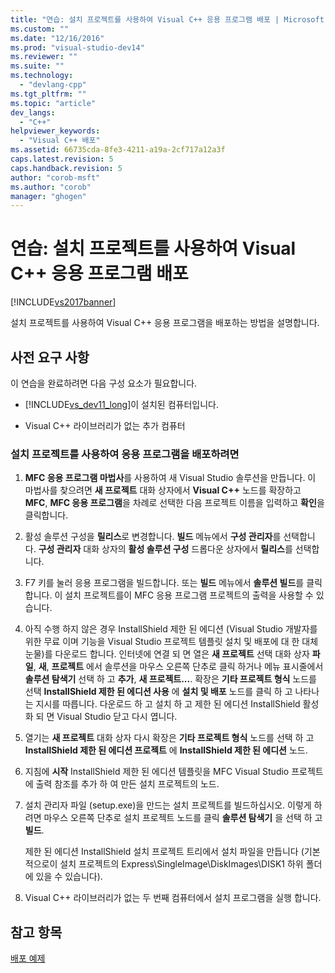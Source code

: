 ```yaml
---
title: "연습: 설치 프로젝트를 사용하여 Visual C++ 응용 프로그램 배포 | Microsoft Docs"
ms.custom: ""
ms.date: "12/16/2016"
ms.prod: "visual-studio-dev14"
ms.reviewer: ""
ms.suite: ""
ms.technology: 
  - "devlang-cpp"
ms.tgt_pltfrm: ""
ms.topic: "article"
dev_langs: 
  - "C++"
helpviewer_keywords: 
  - "Visual C++ 배포"
ms.assetid: 66735cda-8fe3-4211-a19a-2cf717a12a3f
caps.latest.revision: 5
caps.handback.revision: 5
author: "corob-msft"
ms.author: "corob"
manager: "ghogen"
---
```

# 연습: 설치 프로젝트를 사용하여 Visual C++ 응용 프로그램 배포
[!INCLUDE[vs2017banner](../assembler/inline/includes/vs2017banner.md)]

설치 프로젝트를 사용하여 Visual C\+\+ 응용 프로그램을 배포하는 방법을 설명합니다.  
  
## 사전 요구 사항  
 이 연습을 완료하려면 다음 구성 요소가 필요합니다.  
  
-   [!INCLUDE[vs_dev11_long](../build/includes/vs_dev11_long_md.md)]이 설치된 컴퓨터입니다.  
  
-   Visual C\+\+ 라이브러리가 없는 추가 컴퓨터  
  
### 설치 프로젝트를 사용하여 응용 프로그램을 배포하려면  
  
1.  **MFC 응용 프로그램 마법사**를 사용하여 새 Visual Studio 솔루션을 만듭니다.  이 마법사를 찾으려면 **새 프로젝트** 대화 상자에서 **Visual C\+\+** 노드를 확장하고 **MFC**, **MFC 응용 프로그램**을 차례로 선택한 다음 프로젝트 이름을 입력하고 **확인**을 클릭합니다.  
  
2.  활성 솔루션 구성을 **릴리스**로 변경합니다.  **빌드** 메뉴에서 **구성 관리자**를 선택합니다.  **구성 관리자** 대화 상자의 **활성 솔루션 구성** 드롭다운 상자에서 **릴리스**를 선택합니다.  
  
3.  F7 키를 눌러 응용 프로그램을 빌드합니다.  또는 **빌드** 메뉴에서 **솔루션 빌드**를 클릭합니다.  이 설치 프로젝트를이 MFC 응용 프로그램 프로젝트의 출력을 사용할 수 있습니다.  
  
4.  아직 수행 하지 않은 경우 InstallShield 제한 된 에디션 \(Visual Studio 개발자를 위한 무료 이며 기능을 Visual Studio 프로젝트 템플릿 설치 및 배포에 대 한 대체 눈물\)를 다운로드 합니다.  인터넷에 연결 되 면 열은  **새 프로젝트** 선택 대화 상자  **파일**,  **새**,  **프로젝트** 에서 솔루션을 마우스 오른쪽 단추로 클릭 하거나 메뉴 표시줄에서  **솔루션 탐색기** 선택 하 고  **추가**,  **새 프로젝트...**.  확장은  **기타 프로젝트 형식** 노드를 선택  **InstallShield 제한 된 에디션 사용** 에  **설치 및 배포** 노드를 클릭 하 고 나타나는 지시를 따릅니다.  다운로드 하 고 설치 하 고 제한 된 에디션 InstallShield 활성화 되 면 Visual Studio 닫고 다시 엽니다.  
  
5.  열기는  **새 프로젝트** 대화 상자 다시 확장은  **기타 프로젝트 형식** 노드를 선택 하 고  **InstallShield 제한 된 에디션 프로젝트** 에  **InstallShield 제한 된 에디션** 노드.  
  
6.  지침에  **시작** InstallShield 제한 된 에디션 템플릿을 MFC Visual Studio 프로젝트에 출력 참조를 추가 하 여 만든 설치 프로젝트의 노드.  
  
7.  설치 관리자 파일 \(setup.exe\)을 만드는 설치 프로젝트를 빌드하십시오.  이렇게 하려면 마우스 오른쪽 단추로 설치 프로젝트 노드를 클릭  **솔루션 탐색기** 을 선택 하 고  **빌드**.  
  
     제한 된 에디션 InstallShield 설치 프로젝트 트리에서 설치 파일을 만듭니다 \(기본적으로이 설치 프로젝트의 Express\\SingleImage\\DiskImages\\DISK1 하위 폴더에 있을 수 있습니다\).  
  
8.  Visual C\+\+ 라이브러리가 없는 두 번째 컴퓨터에서 설치 프로그램을 실행 합니다.  
  
## 참고 항목  
 [배포 예제](../ide/deployment-examples.md)
